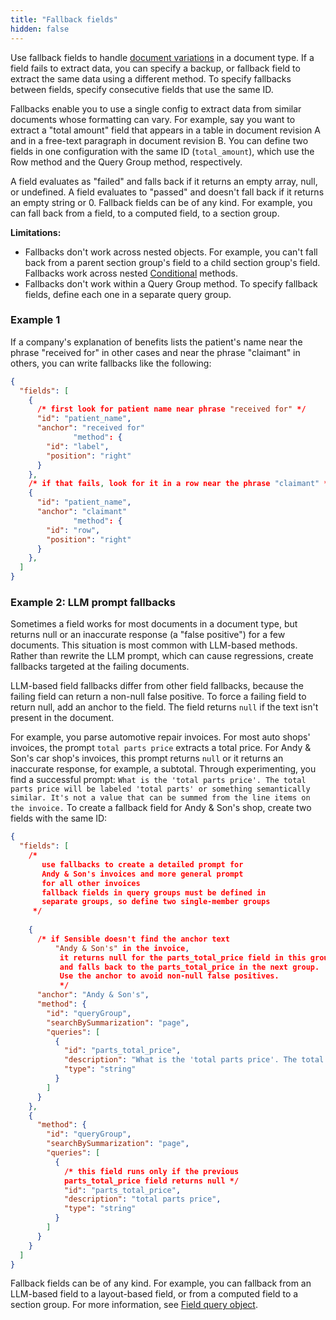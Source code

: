 ```yaml
---
title: "Fallback fields"
hidden: false
---
```


Use fallback fields to handle [document variations](doc:document-variations) in a document type. If a field fails to extract data, you can specify a backup, or fallback field to extract the same data using a different method. To specify fallbacks between fields, specify consecutive fields that use the same ID. 

Fallbacks enable you to use a single config to extract data from similar documents whose formatting can vary. For example, say you want to extract a "total amount" field that appears in a table in document revision A and in a free-text paragraph in document revision B. You can define two fields in one configuration with the same ID (`total_amount`), which use the Row method and the Query Group method, respectively. 

A field evaluates as "failed" and falls back if it returns an empty array, null, or undefined. A field evaluates to "passed" and doesn't fall back if it returns an empty string or 0. Fallback fields can be of any kind. For example, you can fall back from a field, to a computed field, to a section group.

**Limitations:**

- Fallbacks don't work across nested objects. For example, you can't fall back from a parent section group's field to a child section group's field. Fallbacks work across nested [Conditional](doc:conditional) methods.
- Fallbacks don't work within a Query Group method. To specify fallback fields, define each one in a separate query group.

### Example 1

If a company's explanation of benefits lists the patient's name near the phrase "received for" in other cases and near the phrase "claimant" in others, you can write fallbacks like the following:

```json
{
  "fields": [
    {
      /* first look for patient name near phrase "received for" */
      "id": "patient_name",
      "anchor": "received for"
              "method": {
        "id": "label",
        "position": "right"
      }
    },
    /* if that fails, look for it in a row near the phrase "claimant" */
    {
      "id": "patient_name",
      "anchor": "claimant"
              "method": {
        "id": "row",
        "position": "right"
      }
    },
  ]
}
```


### Example 2: LLM prompt fallbacks

Sometimes a field works for most documents in a document type, but returns null or an inaccurate response (a "false positive") for a few documents. This situation is most common with LLM-based methods. Rather than rewrite the LLM prompt, which can cause regressions, create fallbacks targeted at the failing documents. 

LLM-based field fallbacks differ from other field fallbacks, because the failing field can return a non-null false positive. To force a failing field to return null, add an anchor to the field. The field returns `null` if the text isn't present in the document. 

For example, you parse automotive repair invoices. For most auto shops' invoices, the prompt `total parts price` extracts a total price. For Andy & Son's car shop's invoices, this prompt returns `null` or it returns an inaccurate response, for example, a subtotal.  Through experimenting, you find a successful prompt:  `What is the 'total parts price'. The total parts price will be labeled 'total parts' or something semantically similar. It's not a value that can be summed from the line items on the invoice.` To create a fallback field for Andy & Son's shop, create two fields with the same ID:

```json
{
  "fields": [
    /*
       use fallbacks to create a detailed prompt for 
       Andy & Son's invoices and more general prompt
       for all other invoices
       fallback fields in query groups must be defined in
       separate groups, so define two single-member groups
     */
      
    {
      /* if Sensible doesn't find the anchor text 
          "Andy & Son's" in the invoice,
           it returns null for the parts_total_price field in this group
           and falls back to the parts_total_price in the next group.
           Use the anchor to avoid non-null false positives.
           */
      "anchor": "Andy & Son's",
      "method": {
        "id": "queryGroup",
        "searchBySummarization": "page",
        "queries": [
          {
            "id": "parts_total_price",
            "description": "What is the 'total parts price'. The total parts price will be labeled 'total parts' or something semantically similar.  It's not a value that can be summed from the line items on the invoice",
            "type": "string"
          }
        ]
      }
    },
    {
      "method": {
        "id": "queryGroup",
        "searchBySummarization": "page",
        "queries": [
          {
            /* this field runs only if the previous
            parts_total_price field returns null */
            "id": "parts_total_price",
            "description": "total parts price",
            "type": "string"
          }
        ]
      }
    }
  ]
}
```

Fallback fields can be of any kind. For example, you can fallback from an LLM-based field to a layout-based field, or from a computed field to a section group. For more information, see [Field query object](doc:field-query-object).
